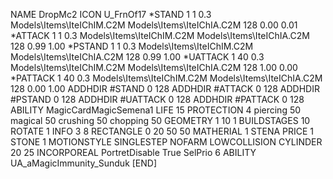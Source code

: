 NAME DropMc2
ICON U_FrnOf17
*STAND  1 1 0.3 Models\Items\IteIChIM.C2M Models\Items\IteIChIA.C2M 128 0.00 0.01
*ATTACK 1 1 0.3 Models\Items\IteIChIM.C2M Models\Items\IteIChIA.C2M 128 0.99 1.00
*PSTAND 1 1 0.3 Models\Items\IteIChIM.C2M Models\Items\IteIChIA.C2M 128 0.99 1.00
*UATTACK 1 40 0.3 Models\Items\IteIChIM.C2M Models\Items\IteIChIA.C2M 128 1.00 0.00
*PATTACK 1 40 0.3 Models\Items\IteIChIM.C2M Models\Items\IteIChIA.C2M 128 0.00 1.00
ADDHDIR #STAND 0 128
ADDHDIR #ATTACK 0 128
ADDHDIR #PSTAND 0 128
ADDHDIR #UATTACK 0 128
ADDHDIR #PATTACK 0 128
ABILITY MagicCardMagicSemena1
LIFE 15
PROTECTION 4 piercing 50 magical 50 crushing 50 chopping 50
GEOMETRY 1 10 1
BUILDSTAGES 10
ROTATE 1
INFO 3 8
RECTANGLE    0 20 50 50
MATHERIAL 1 STENA
PRICE 1 STONE 1
MOTIONSTYLE SINGLESTEP
NOFARM
LOWCOLLISION
CYLINDER 20 25
INCORPOREAL
PortretDisable True
SelPrio 6
ABILITY	UA_aMagicImmunity_Sunduk
[END]
